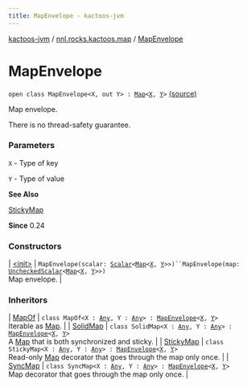 ```yaml
---
title: MapEnvelope - kactoos-jvm
---
```


[kactoos-jvm](../../index.html) / [nnl.rocks.kactoos.map](../index.html) / [MapEnvelope](./index.html)

# MapEnvelope

`open class MapEnvelope<X, out Y> : `[`Map`](https://kotlinlang.org/api/latest/jvm/stdlib/kotlin.collections/-map/index.html)`<`[`X`](index.html#X)`, `[`Y`](index.html#Y)`>` [(source)](https://github.com/neonailol/kactoos/blob/master/kactoos-jvm/src/main/kotlin/nnl/rocks/kactoos/map/MapEnvelope.kt#L19)

Map envelope.

There is no thread-safety guarantee.

### Parameters

`X` - Type of key

`Y` - Type of value

**See Also**

[StickyMap](../-sticky-map/index.html)

**Since**
0.24

### Constructors

| [&lt;init&gt;](-init-.html) | `MapEnvelope(scalar: `[`Scalar`](../../nnl.rocks.kactoos/-scalar/index.html)`<`[`Map`](https://kotlinlang.org/api/latest/jvm/stdlib/kotlin.collections/-map/index.html)`<`[`X`](index.html#X)`, `[`Y`](index.html#Y)`>>)``MapEnvelope(map: `[`UncheckedScalar`](../../nnl.rocks.kactoos.scalar/-unchecked-scalar/index.html)`<`[`Map`](https://kotlinlang.org/api/latest/jvm/stdlib/kotlin.collections/-map/index.html)`<`[`X`](index.html#X)`, `[`Y`](index.html#Y)`>>)`<br>Map envelope. |

### Inheritors

| [MapOf](../-map-of/index.html) | `class MapOf<X : `[`Any`](https://kotlinlang.org/api/latest/jvm/stdlib/kotlin/-any/index.html)`, Y : `[`Any`](https://kotlinlang.org/api/latest/jvm/stdlib/kotlin/-any/index.html)`> : `[`MapEnvelope`](./index.md)`<`[`X`](../-map-of/index.html#X)`, `[`Y`](../-map-of/index.html#Y)`>`<br>Iterable as [Map](https://kotlinlang.org/api/latest/jvm/stdlib/kotlin.collections/-map/index.html). |
| [SolidMap](../-solid-map/index.html) | `class SolidMap<X : `[`Any`](https://kotlinlang.org/api/latest/jvm/stdlib/kotlin/-any/index.html)`, Y : `[`Any`](https://kotlinlang.org/api/latest/jvm/stdlib/kotlin/-any/index.html)`> : `[`MapEnvelope`](./index.md)`<`[`X`](../-solid-map/index.html#X)`, `[`Y`](../-solid-map/index.html#Y)`>`<br>A [Map](https://kotlinlang.org/api/latest/jvm/stdlib/kotlin.collections/-map/index.html) that is both synchronized and sticky. |
| [StickyMap](../-sticky-map/index.html) | `class StickyMap<X : `[`Any`](https://kotlinlang.org/api/latest/jvm/stdlib/kotlin/-any/index.html)`, Y : `[`Any`](https://kotlinlang.org/api/latest/jvm/stdlib/kotlin/-any/index.html)`> : `[`MapEnvelope`](./index.md)`<`[`X`](../-sticky-map/index.html#X)`, `[`Y`](../-sticky-map/index.html#Y)`>`<br>Read-only [Map](https://kotlinlang.org/api/latest/jvm/stdlib/kotlin.collections/-map/index.html) decorator that goes through the map only once. |
| [SyncMap](../-sync-map/index.html) | `class SyncMap<X : `[`Any`](https://kotlinlang.org/api/latest/jvm/stdlib/kotlin/-any/index.html)`, Y : `[`Any`](https://kotlinlang.org/api/latest/jvm/stdlib/kotlin/-any/index.html)`> : `[`MapEnvelope`](./index.md)`<`[`X`](../-sync-map/index.html#X)`, `[`Y`](../-sync-map/index.html#Y)`>`<br>Map decorator that goes through the map only once. |

